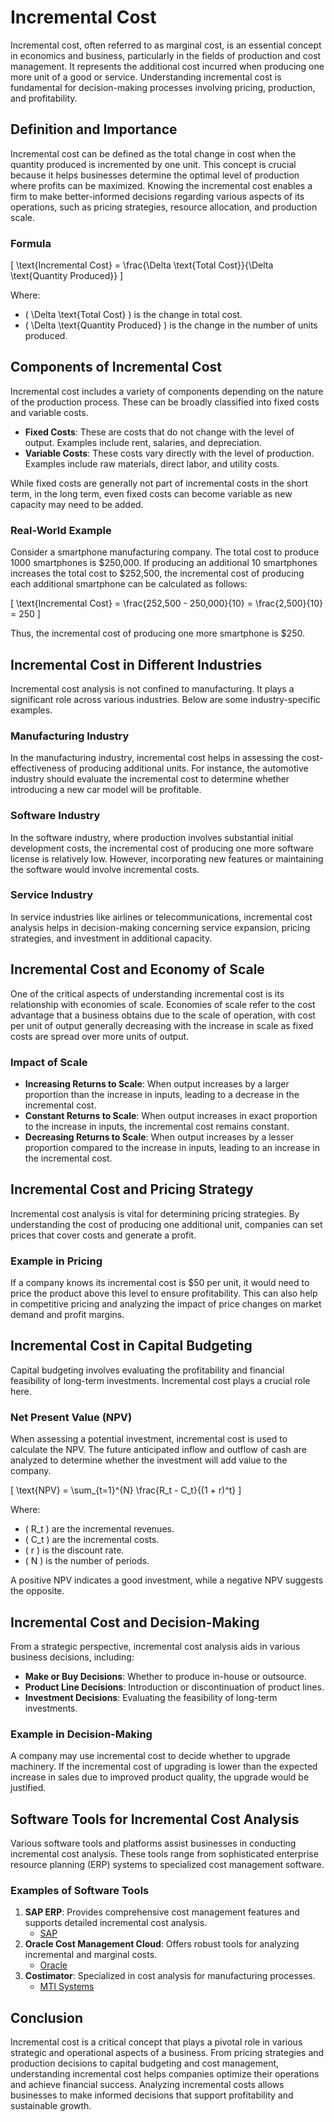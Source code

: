 # Incremental Cost

Incremental cost, often referred to as marginal cost, is an essential concept in economics and business, particularly in the fields of production and cost management. It represents the additional cost incurred when producing one more unit of a good or service. Understanding incremental cost is fundamental for decision-making processes involving pricing, production, and profitability.

## Definition and Importance

Incremental cost can be defined as the total change in cost when the quantity produced is incremented by one unit. This concept is crucial because it helps businesses determine the optimal level of production where profits can be maximized. Knowing the incremental cost enables a firm to make better-informed decisions regarding various aspects of its operations, such as pricing strategies, resource allocation, and production scale.

### Formula
\[ \text{Incremental Cost} = \frac{\Delta \text{Total Cost}}{\Delta \text{Quantity Produced}} \]

Where:
- \( \Delta \text{Total Cost} \) is the change in total cost.
- \( \Delta \text{Quantity Produced} \) is the change in the number of units produced.

## Components of Incremental Cost

Incremental cost includes a variety of components depending on the nature of the production process. These can be broadly classified into fixed costs and variable costs.

- **Fixed Costs**: These are costs that do not change with the level of output. Examples include rent, salaries, and depreciation.
- **Variable Costs**: These costs vary directly with the level of production. Examples include raw materials, direct labor, and utility costs.

While fixed costs are generally not part of incremental costs in the short term, in the long term, even fixed costs can become variable as new capacity may need to be added.

### Real-World Example

Consider a smartphone manufacturing company. The total cost to produce 1000 smartphones is $250,000. If producing an additional 10 smartphones increases the total cost to $252,500, the incremental cost of producing each additional smartphone can be calculated as follows:

\[ \text{Incremental Cost} = \frac{252,500 - 250,000}{10} = \frac{2,500}{10} = 250 \]

Thus, the incremental cost of producing one more smartphone is $250.

## Incremental Cost in Different Industries

Incremental cost analysis is not confined to manufacturing. It plays a significant role across various industries. Below are some industry-specific examples.

### Manufacturing Industry

In the manufacturing industry, incremental cost helps in assessing the cost-effectiveness of producing additional units. For instance, the automotive industry should evaluate the incremental cost to determine whether introducing a new car model will be profitable.

### Software Industry

In the software industry, where production involves substantial initial development costs, the incremental cost of producing one more software license is relatively low. However, incorporating new features or maintaining the software would involve incremental costs.

### Service Industry

In service industries like airlines or telecommunications, incremental cost analysis helps in decision-making concerning service expansion, pricing strategies, and investment in additional capacity.

## Incremental Cost and Economy of Scale

One of the critical aspects of understanding incremental cost is its relationship with economies of scale. Economies of scale refer to the cost advantage that a business obtains due to the scale of operation, with cost per unit of output generally decreasing with the increase in scale as fixed costs are spread over more units of output.

### Impact of Scale

- **Increasing Returns to Scale**: When output increases by a larger proportion than the increase in inputs, leading to a decrease in the incremental cost.
- **Constant Returns to Scale**: When output increases in exact proportion to the increase in inputs, the incremental cost remains constant.
- **Decreasing Returns to Scale**: When output increases by a lesser proportion compared to the increase in inputs, leading to an increase in the incremental cost.

## Incremental Cost and Pricing Strategy

Incremental cost analysis is vital for determining pricing strategies. By understanding the cost of producing one additional unit, companies can set prices that cover costs and generate a profit.

### Example in Pricing

If a company knows its incremental cost is $50 per unit, it would need to price the product above this level to ensure profitability. This can also help in competitive pricing and analyzing the impact of price changes on market demand and profit margins.

## Incremental Cost in Capital Budgeting

Capital budgeting involves evaluating the profitability and financial feasibility of long-term investments. Incremental cost plays a crucial role here.

### Net Present Value (NPV)

When assessing a potential investment, incremental cost is used to calculate the NPV. The future anticipated inflow and outflow of cash are analyzed to determine whether the investment will add value to the company.

\[ \text{NPV} = \sum_{t=1}^{N} \frac{R_t - C_t}{(1 + r)^t} \]

Where:
- \( R_t \) are the incremental revenues.
- \( C_t \) are the incremental costs.
- \( r \) is the discount rate.
- \( N \) is the number of periods.

A positive NPV indicates a good investment, while a negative NPV suggests the opposite.

## Incremental Cost and Decision-Making

From a strategic perspective, incremental cost analysis aids in various business decisions, including:

- **Make or Buy Decisions**: Whether to produce in-house or outsource.
- **Product Line Decisions**: Introduction or discontinuation of product lines.
- **Investment Decisions**: Evaluating the feasibility of long-term investments.

### Example in Decision-Making

A company may use incremental cost to decide whether to upgrade machinery. If the incremental cost of upgrading is lower than the expected increase in sales due to improved product quality, the upgrade would be justified.

## Software Tools for Incremental Cost Analysis

Various software tools and platforms assist businesses in conducting incremental cost analysis. These tools range from sophisticated enterprise resource planning (ERP) systems to specialized cost management software. 

### Examples of Software Tools

1. **SAP ERP**: Provides comprehensive cost management features and supports detailed incremental cost analysis.
   - [SAP](https://www.sap.com/)
2. **Oracle Cost Management Cloud**: Offers robust tools for analyzing incremental and marginal costs.
   - [Oracle](https://www.oracle.com/)
3. **Costimator**: Specialized in cost analysis for manufacturing processes.
   - [MTI Systems](https://www.mtisystems.com/)

## Conclusion

Incremental cost is a critical concept that plays a pivotal role in various strategic and operational aspects of a business. From pricing strategies and production decisions to capital budgeting and cost management, understanding incremental cost helps companies optimize their operations and achieve financial success. Analyzing incremental costs allows businesses to make informed decisions that support profitability and sustainable growth.